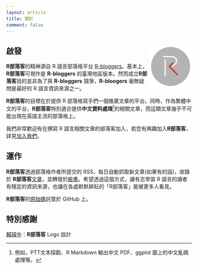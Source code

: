```yaml
---
layout: article
title: 關於
comment: false
---
```



## 啟發 <img src="/assets/images/logo/logo.png" class="ori" style="width:23%;float: right;"/>

**R部落客**的精神源自 R 語言部落格平台 [R-bloggers](https://www.r-bloggers.com/)。基本上，**R部落客**可視作是 **R-bloggers** 的臺灣地區版本。然而成立**R部落客**目的並非為了與 **R-bloggers** 競爭，**R-bloogers** 毫無疑問是最好的 R 語言資訊來源之一。

**R部落客**的目標在於提供 R 部落格寫手們一個推廣文章的平台。同時，作為繁體中文的平台，**R部落客**特別適合提供**中文資料處理**[^chinese]的相關文章，而這類文章幾乎不可能出現在英語主流的部落格上。

我們非常歡迎有在撰寫 R 語言相關文章的部落客加入，若您有興趣加入**R部落客**，詳見[加入我們](./join.html)。

## 運作

**R部落客**透過部落格作者所提交的 RSS，每日自動抓取新文章(如果有的話)，收錄於 **R部落客**[文章](archive.html)，並轉發於[臉書](https://www.facebook.com/twRblogger/?modal=admin_todo_tour)。希望透過這個方式，讓有志學習 R 語言的讀者有穩定的資訊來源，也讓在各處默默耕耘的「R部落客」能被更多人看見。

**R部落客**的[原始碼](https://github.com/Rbloggers)託管於 GitHub 上。


## 特別感謝

[賴璿中](https://www.facebook.com/rickerspace)：**R部落客** Logo 設計


[^chinese]: 例如，PTT文本探勘、R Markdown 輸出中文 PDF、ggplot 圖上的中文亂碼處理等。
